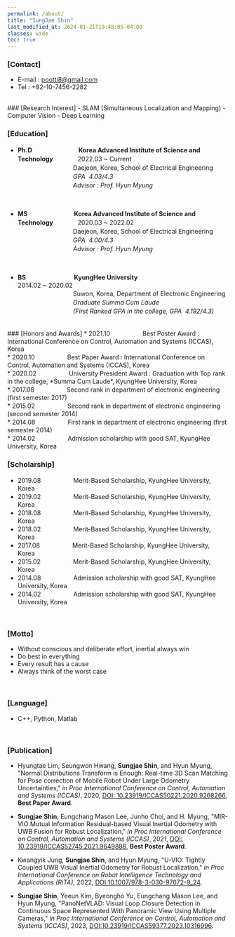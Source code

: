 ```yaml
---
permalink: /about/
title: "SungJae Shin"
last_modified_at: 2024-01-21T19:48:05-04:00
classes: wide
toc: true
---
```


<!-- # SungJae Shin -->
### [Contact]
  - E-mail : pootti8@gmail.com
  - Tel : +82-10-7456-2282

<br>
### [Research Interest]
  - SLAM (Simultaneous Localization and Mapping)
  - Computer Vision
  - Deep Learning

<br>

### [Education]
* **Ph.D** 　　　　　　　 **Korea Advanced Institute of Science and Technology**　　　　2022.03 ~ Current <br>
　　　　　　　　　Daejeon, Korea, School of Electrical Engineering <br>
　　　　　　　　　*GPA&nbsp; 4.03/4.3* <br>
　　　　　　　　　*Advisor : Prof. Hyun Myung*  
<br>

* **MS** 　　　　　　　 **Korea Advanced Institute of Science and Technology**　　　　2020.03 ~ 2022.02　<br>
　　　　　　　　　Daejeon, Korea, School of Electrical Engineering <br>
　　　　　　　　　*GPA&nbsp; 4.00/4.3* <br>
　　　　　　　　　*Advisor : Prof. Hyun Myung*  
<br>

* __BS__  　　　　　　　 &nbsp;**KyungHee University**　　　　　　　　　　　　　　　　　　　2014.02 ~ 2020.02 <br>
　　　　　　　　　Suwon, Korea, Department of Electronic Engineering <br>
　　　　　　　　　*Graduate Summa Cum Laude* <br>
　　　　　　　　　*(First Ranked GPA in the college, GPA&nbsp; 4.192/4.3)* <br>

<br>
### [Honors and Awards]
* 2021.10 　　　　　Best Poster Award : International Conference on Control, Automation and Systems (ICCAS), Korea <br>
* 2020.10 　　　　　Best Paper Award : International Conference on Control, Automation and Systems (ICCAS), Korea <br>
* 2020.02 　　　　　University President Award : Graduation with Top rank in the college, *Summa Cum Laude*, KyungHee University, Korea <br>
* 2017.08 　　　　　Second rank in department of electronic engineering (first semester 2017) <br>
* 2015.02 　　　　　Second rank in department of electronic engineering (second semester 2014) <br>
* 2014.08 　　　　　First rank in department of electronic engineering (first semester 2014) <br>
* 2014.02 　　　　　Admission scholarship with good SAT, KyungHee University, Korea

<br>

### [Scholarship]
* 2019.08 　　　　　Merit-Based Scholarship, KyungHee University, Korea <br>
* 2019.02 　　　　　Merit-Based Scholarship, KyungHee University, Korea <br>
* 2018.08 　　　　　Merit-Based Scholarship, KyungHee University, Korea <br>
* 2018.02 　　　　　Merit-Based Scholarship, KyungHee University, Korea <br>
* 2017.08 　　　　　Merit-Based Scholarship, KyungHee University, Korea <br>
* 2015.02 　　　　　Merit-Based Scholarship, KyungHee University, Korea <br>
* 2014.08 　　　　　Admission scholarship with good SAT, KyungHee University, Korea <br>
* 2014.02 　　　　　Admission scholarship with good SAT, KyungHee University, Korea <br>

<br>

### [Motto]
  * Without conscious and deliberate effort, inertial always win
  * Do best in everything
  * Every result has a cause
  * Always think of the worst case

<br>

### [Language]
  * C++, Python, Matlab

<br>

### [Publication]
- Hyungtae Lim, Seungwon Hwang, **Sungjae Shin**, and Hyun Myung, "Normal Distributions Transform is Enough: Real-time 3D Scan Matching for Pose correction of Mobile Robot Under Large Odometry Uncertainties," _in Proc International Conference on Control, Automation and Systems (ICCAS)_, 2020, [DOI: 10.23919/ICCAS50221.2020.9268266](https://doi.org/10.23919/ICCAS50221.2020.9268266), **Best Paper Award**.


- **Sungjae Shin**, Eungchang Mason Lee, Junho Choi, and H. Myung, "MIR-VIO:Mutual Information Residual-based Visual Inertial Odometry with UWB Fusion for Robust Localization," _in Proc International Conference on Control, Automation and Systems (ICCAS)_, 2021, [DOI: 10.23919/ICCAS52745.2021.9649888](https://doi.org/10.23919/ICCAS52745.2021.9649888), **Best Poster Award**.


- Kwangyik Jung, **Sungjae Shin**, and Hyun Myung, "U-VIO: Tightly Coupled UWB Visual Inertial Odometry for Robust Localization," _in Proc International Conference on Robot Intelligence Technology and Applications (RiTA)_, 2022, [DOI:10.1007/978-3-030-97672-9_24](https://doi.org/10.1007/978-3-030-97672-9_24).


- **Sungjae Shin**, Yeeun Kim, Byeongho Yu, Eungchang Mason Lee, and Hyun Myung, "PanoNetVLAD: Visual Loop Closure Detection in Continuous Space Represented With Panoramic View Using Multiple Cameras," _in Proc International Conference on Control, Automation and Systems (ICCAS)_, 2023, [DOI:10.23919/ICCAS59377.2023.10316996](https://doi.org/10.23919/ICCAS59377.2023.10316996).


<br>
